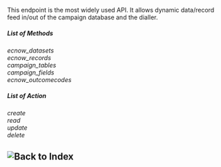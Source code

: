 This endpoint is the most widely used API. It allows dynamic data/record feed in/out of
the campaign database and the dialler.

##### List of Methods
*ecnow_datasets*<br>
*ecnow_records*<br>
*campaign_tables*<br>
*campaign_fields*<br>
*ecnow_outcomecodes*<br>

##### List of Action
*create*<br>
*read*<br>
*update*<br>
*delete*<br>


## ![Back to Index](https://github.com/8x8-dxi/ContactNowAPI/wiki)